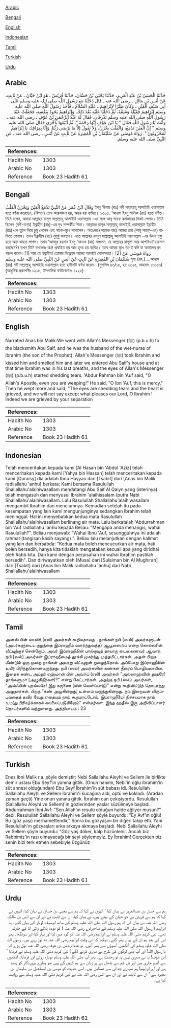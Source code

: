 [Arabic](#arabic)

[Bengali](#bengali)

[English](#english)

[Indonesian](#indonesian)

[Tamil](#tamil)

[Turkish](#turkish)

[Urdu](#urdu)

## Arabic


<div dir="rtl" lang="ar" style={{fontSize:'larger',backgroundColor:'#f8f9fa',padding:20}}>
حَدَّثَنَا الْحَسَنُ بْنُ عَبْدِ الْعَزِيزِ، حَدَّثَنَا يَحْيَى بْنُ حَسَّانَ، حَدَّثَنَا قُرَيْشٌ ـ هُوَ ابْنُ حَيَّانَ ـ عَنْ ثَابِتٍ، عَنْ أَنَسِ بْنِ مَالِكٍ ـ رضى الله عنه ـ قَالَ دَخَلْنَا مَعَ رَسُولِ اللَّهِ صلى الله عليه وسلم عَلَى أَبِي سَيْفٍ الْقَيْنِ ـ وَكَانَ ظِئْرًا لإِبْرَاهِيمَ ـ عَلَيْهِ السَّلاَمُ ـ فَأَخَذَ رَسُولُ اللَّهِ صلى الله عليه وسلم إِبْرَاهِيمَ فَقَبَّلَهُ وَشَمَّهُ، ثُمَّ دَخَلْنَا عَلَيْهِ بَعْدَ ذَلِكَ، وَإِبْرَاهِيمُ يَجُودُ بِنَفْسِهِ، فَجَعَلَتْ عَيْنَا رَسُولِ اللَّهِ صلى الله عليه وسلم تَذْرِفَانِ‏.‏ فَقَالَ لَهُ عَبْدُ الرَّحْمَنِ بْنُ عَوْفٍ ـ رضى الله عنه ـ وَأَنْتَ يَا رَسُولَ اللَّهِ فَقَالَ ‏"‏ يَا ابْنَ عَوْفٍ إِنَّهَا رَحْمَةٌ ‏"‏‏.‏ ثُمَّ أَتْبَعَهَا بِأُخْرَى فَقَالَ صلى الله عليه وسلم ‏"‏ إِنَّ الْعَيْنَ تَدْمَعُ، وَالْقَلْبَ يَحْزَنُ، وَلاَ نَقُولُ إِلاَّ مَا يَرْضَى رَبُّنَا، وَإِنَّا بِفِرَاقِكَ يَا إِبْرَاهِيمُ لَمَحْزُونُونَ ‏"‏‏.‏ رَوَاهُ مُوسَى عَنْ سُلَيْمَانَ بْنِ الْمُغِيرَةِ عَنْ ثَابِتٍ عَنْ أَنَسٍ ـ رضى الله عنه ـ عَنِ النَّبِيِّ صلى الله عليه وسلم‏.‏
</div>
<div style={{backgroundColor:'#f8f9fa',padding:20, marginBottom: 10}}><table> <thead> <tr> <th>References:</th> <th></th> </tr> </thead> <tbody><tr><td>Hadith No</td><td>1303</td></tr><tr><td>Arabic No</td><td>1303</td></tr><tr><td>Reference</td><td>Book 23 Hadith 61</td></tr></tbody></table></div>

## Bengali


<div dir="ltr" lang="bn" style={{fontSize:'larger',backgroundColor:'#f8f9fa',padding:20}}>
وَقَالَ ابْنُ عُمَرَ عَنْ النَّبِيِّ تَدْمَعُ الْعَيْنُ وَيَحْزَنُ الْقَلْبُ ইবনু ‘উমার (রাঃ) নবী সাল্লাল্লাহু আলাইহি ওয়াসাল্লাম হতে বর্ণনা করেছেন, (বিপদে) চোখ অশ্রুসজল হয়, অন্তর হয় ব্যথিত। ১৩০৩. ‘আনাস ইবনু মালিক (রাঃ) হতে বর্ণিত। তিনি বলেন, আমরা আল্লাহর রাসূল সাল্লাল্লাহু আলাইহি ওয়াসাল্লাম -এর সঙ্গে আবূ সায়ফ্ কর্মকারের নিকট গেলাম। তিনি ছিলেন (নবী-তনয়) ইব্রাহীম (রাঃ)-এর দুধ সম্পর্কীয় পিতা। আল্লাহর রাসূল সাল্লাল্লাহু আলাইহি ওয়াসাল্লাম ইব্রাহীম (রাঃ)-কে তুলে নিয়ে চুমু খেলেন এবং নাকে-মুখে লাগালেন। অতঃপর (আরেক বার) আমরা তার (আবূ সায়ফ্-এর) বাড়িতে গেলাম। তখন ইব্রাহীম (রাঃ) মুমূর্ষু অবস্থায়। এতে আল্লাহর রাসূল সাল্লাল্লাহু আলাইহি ওয়াসাল্লাম -এর উভয় চক্ষু হতে অশ্রু ঝরতে লাগল। তখন ‘আবদুর রহমান ইবনু ‘আওফ (রাঃ) বললেন, হে আল্লাহ্‌র রাসূল! আর আপনিও? (ক্রন্দন করছেন?) তখন তিনি বললেনঃ অশ্রু প্রবাহিত হয় আর হৃদয় হয় ব্যথিত। তবে আমরা মুখে তা-ই বলি যা আমাদের রব পছন্দ করেন।[1] আর হে ইব্রাহীম! তোমার বিচ্ছেদে আমরা অবশ্যই শোকসন্তপ্ত। [2] رَوَاهُ مُوسَى عَنْ سُلَيْمَانَ بْنِ المُغِيرَةِ عَنْ ثَابِتٍ عَنْ أَنَسٍ عَنْ النَّبِيِّ صلى الله عليه وسلم মূসা (রহ.)....আনাস (রাঃ) নবী সাল্লাল্লাহু আলাইহি ওয়াসাল্লাম হতে হাদীসটি বর্ণনা করেন। (মুসলিম ৪৩/১৫, হাঃ ২৩১৫, আহমাদ ১৩০১৩) (আধুনিক প্রকাশনীঃ ১২১৮, ইসলামিক ফাউন্ডেশনঃ ১২২৫)
</div>
<div style={{backgroundColor:'#f8f9fa',padding:20, marginBottom: 10}}><table> <thead> <tr> <th>References:</th> <th></th> </tr> </thead> <tbody><tr><td>Hadith No</td><td>1303</td></tr><tr><td>Arabic No</td><td>1303</td></tr><tr><td>Reference</td><td>Book 23 Hadith 61</td></tr></tbody></table></div>

## English


<div dir="ltr" lang="en" style={{fontSize:'larger',backgroundColor:'#f8f9fa',padding:20}}>
Narrated Anas bin Malik:We went with Allah's Messenger (ﷺ) (p.b.u.h) to the blacksmith Abu Saif, and he was the husband of the wet-nurse of Ibrahim (the son of the Prophet). Allah's Messenger (ﷺ) took Ibrahim and kissed him and smelled him and later we entered Abu Saif's house and at that time Ibrahim was in his last breaths, and the eyes of Allah's Messenger (ﷺ) (p.b.u.h) started shedding tears. 'Abdur Rahman bin 'Auf said, "O Allah's Apostle, even you are weeping!" He said, "O Ibn 'Auf, this is mercy." Then he wept more and said, "The eyes are shedding tears and the heart is grieved, and we will not say except what pleases our Lord, O Ibrahim ! Indeed we are grieved by your separation
</div>
<div style={{backgroundColor:'#f8f9fa',padding:20, marginBottom: 10}}><table> <thead> <tr> <th>References:</th> <th></th> </tr> </thead> <tbody><tr><td>Hadith No</td><td>1303</td></tr><tr><td>Arabic No</td><td>1303</td></tr><tr><td>Reference</td><td>Book 23 Hadith 61</td></tr></tbody></table></div>

## Indonesian


<div dir="ltr" lang="id" style={{fontSize:'larger',backgroundColor:'#f8f9fa',padding:20}}>
Telah menceritakan kepada kami [Al Hasan bin 'Abdul 'Aziz] telah menceritakan kepada kami [Yahya bin Hassan] telah menceritakan kepada kami [Quraisy] dia adalah Ibnu Hayyan dari [Tsabit] dari [Anas bin Malik radliallahu 'anhu] berkata; Kami bersama Rasulullah Shallallahu'alaihiwasallam mendatangi Abu Saif Al Qaiyn yang (isterinya) telah mengasuh dan menyusui Ibrahim 'alaihissalam (putra Nabi Shallallahu'alaihiwasallam. Lalu Rasulullah Shallallahu'alaihiwasallam mengambil Ibrahim dan menciumnya. Kemudian setelah itu pada kesempatan yang lain kami mengunjunginya sedangkan Ibrahim telah meninggal. Hal ini menyebabkan kedua mata Rasulullah Shallallahu'alaihiwasallam berlinang air mata. Lalu berkatalah 'Abdurrahman bin 'Auf radliallahu 'anhu kepada Beliau: "Mengapa anda menangis, wahai Rasulullah?". Beliau menjawab: "Wahai Ibnu 'Auf, sesungguhnya ini adalah rahmat (tangisan kasih sayang) ". Beliau lalu melanjutkan dengan kalimat yang lain dan bersabda: "Kedua mata boleh mencucurkan air mata, hati boleh bersedih, hanya kita tidaklah mengatakan kecuali apa yang diridhai oleh Rabb kita. Dan kami dengan perpisahan ini wahai Ibrahim pastilah bersedih". Dan diriwayatkan oleh [Musa] dari [Sulaiman bin Al Mughirah] dari [Tsabit] dari [Anas bin Malik radliallahu 'anhu] dari Nabi Shallallahu'alaihiwasallam
</div>
<div style={{backgroundColor:'#f8f9fa',padding:20, marginBottom: 10}}><table> <thead> <tr> <th>References:</th> <th></th> </tr> </thead> <tbody><tr><td>Hadith No</td><td>1303</td></tr><tr><td>Arabic No</td><td>1303</td></tr><tr><td>Reference</td><td>Book 23 Hadith 61</td></tr></tbody></table></div>

## Tamil


<div dir="ltr" lang="ta" style={{fontSize:'larger',backgroundColor:'#f8f9fa',padding:20}}>
அனஸ் பின் மாலிக் (ரலி) அவர்கள் கூறியதாவது : நாங்கள் நபி (ஸல்) அவர்களுடன் (அவர்களுடைய குழந்தை இப்ராஹீம் வளர்ந்துவந்த) ஆபூஸைஃப் என்ற கொல்லரின் வீட்டிற்குச் சென்றோம். அவர் இப்ராஹீமின் பால்குடித் தாயாரு டைய கணவர் ஆவார். நபி (ஸல்) அவர்கள் இப்ராஹீமைத் தூக்கி முகர்ந்து முத்தமிட்டார்கள். அதன் பிறகு மீண்டும் ஒரு முறை நாங்கள் அவரது வீட்டினுள் நுழைந்தோம். அப்போது இப்ராஹீமின் உயிர் பிரிந்துகொண்டிருந்தது. நபி (ஸல்) அவர்களின் கண்கள் நீரைப் பொழியலாயின. இதைக் கண்ட அப்துர் ரஹ்மான் பின் அவ்ஃப் (ரலி) அவர்கள் “அல்லாஹ்வின் தூதரே! தாங்களுமா (அழுகிறீர்கள்)?” என்று கேட்டார்கள். அதற்கு நபி (ஸல்) அவர்கள், “அவ்ஃபின் புதல்வரே! இது கருணை (யின் வெளிப்பாடு)” என்று கூறிவிட்டுத் தொடர்ந்து அழுதார்கள். பிறகு “கண் அழுகின்றது; உள்ளம் வருந்துகின்றது. நம் இறைவன் விரும்புவதைத் தவிர வேறு எதையும் நாம் கூறமாட்டோம். இப்ராஹீமே! நிச்சயமாக நாம் உம(து பிரிவு)க்காகக் கவலைப்படுகிறோம்” என்றார்கள். இந்த ஹதீஸ் இரு அறிவிப்பாளர் தொடர்களில் வந்துள்ளது. அத்தியாயம் : 23
</div>
<div style={{backgroundColor:'#f8f9fa',padding:20, marginBottom: 10}}><table> <thead> <tr> <th>References:</th> <th></th> </tr> </thead> <tbody><tr><td>Hadith No</td><td>1303</td></tr><tr><td>Arabic No</td><td>1303</td></tr><tr><td>Reference</td><td>Book 23 Hadith 61</td></tr></tbody></table></div>

## Turkish


<div dir="ltr" lang="tr" style={{fontSize:'larger',backgroundColor:'#f8f9fa',padding:20}}>
Enes ibni Malik r.a. şöyle demiştir: Nebi Sallallahu Aleyhi ve Sellem ile birlikte demir ustası Ebu Seyf'in yanına gittik. (Onun hanımı, Nebi'in oğlu ibrahim'in süt annesi olduğundan) Ebu Seyf İbrahim'in süt babası idi. Resulullah Sallallahu Aleyhi ve Sellem İbrahim'i kucağına aldı, öptü ve kokladı. (Aradan zaman geçti) Yine onun yanına gittik. İbrahim can çekişiyordu. Resulullah (Sallallahu Aleyhi ve Sellem)'in gözlerinden yaşlar süzülmeye başladı. Abdurrahman İbni Avf: "Sen Allah'ın resulü olduğun halde ağlıyor musun?" dedi. Resulullah Sallallahu Aleyhi ve Sellem şöyle buyurdu: "Ey Avf'ın oğlu! Bu (göz yaşı) merhamettendir," Sonra bu gözyaşını bir diğeri takip etti. Yani Resulullah'ın gözyaşları arka arkaya akmaya başladı. Nebi Sallallahu Aleyhi ve Sellem şöyle buyurdu: "Göz yaş döker, kalp hüzünlenir. Ancak biz Rabbimiz'in razı olmayacağı bir şeyi söylemeyiz. Ey İbrahim! Gerçekten biz senin bizi terk etmen sebebiyle üzgünüz
</div>
<div style={{backgroundColor:'#f8f9fa',padding:20, marginBottom: 10}}><table> <thead> <tr> <th>References:</th> <th></th> </tr> </thead> <tbody><tr><td>Hadith No</td><td>1303</td></tr><tr><td>Arabic No</td><td>1303</td></tr><tr><td>Reference</td><td>Book 23 Hadith 61</td></tr></tbody></table></div>

## Urdu


<div dir="rtl" lang="ur" style={{fontSize:'larger',backgroundColor:'#f8f9fa',padding:20}}>
ہم سے حسن بن عبدالعزیز نے بیان کیا ‘ انہوں نے کہا کہ ہم سے یحییٰ بن حسان نے بیان کیا، انہوں نے کہا کہ ہم سے قریش نے جو حیان کے بیٹے ہیں، نے بیان کیا، ان سے ثابت نے اور ان سے انس بن مالک رضی اللہ عنہ نے بیان کی کہ ہم رسول اللہ صلی اللہ علیہ وسلم کے ساتھ ابوسیف لوہار کے یہاں گئے۔ یہ ابراہیم ( رسول اللہ صلی اللہ علیہ وسلم کے صاحبزادے رضی اللہ عنہ ) کو دودھ پلانے والی انا کے خاوند تھے۔ نبی کریم صلی اللہ علیہ وسلم نے ابراہیم رضی اللہ عنہ کو گود میں لیا اور پیار کیا اور سونگھا۔ پھر اس کے بعد ہم ان کے یہاں پھر گئے۔ دیکھا کہ اس وقت ابراہیم رضی اللہ عنہ دم توڑ رہے ہیں۔ رسول اللہ صلی اللہ علیہ وسلم کی آنکھیں آنسوؤں سے بھر آئیں۔ تو عبدالرحمٰن بن عوف رضی اللہ عنہ بول پڑے کہ یا رسول اللہ! اور آپ بھی لوگوں کی طرح بے صبری کرنے لگے؟ نبی کریم صلی اللہ علیہ وسلم نے فرمایا ‘ ابن عوف! یہ بے صبری نہیں یہ تو رحمت ہے۔ پھر آپ صلی اللہ علیہ وسلم دوبارہ روئے اور فرمایا۔ آنکھوں سے آنسو جاری ہیں اور دل غم سے نڈھال ہے پر زبان سے ہم کہیں گے وہی جو ہمارے پروردگار کو پسند ہے اور اے ابراہیم! ہم تمہاری جدائی سے غمگین ہیں۔ اسی حدیث کو موسیٰ بن اسماعیل نے سلیمان بن مغیرہ سے ‘ ان سے ثابت نے اور ان سے انس رضی اللہ عنہ نے نبی کریم صلی اللہ علیہ وسلم سے روایت کیا ہے۔
</div>
<div style={{backgroundColor:'#f8f9fa',padding:20, marginBottom: 10}}><table> <thead> <tr> <th>References:</th> <th></th> </tr> </thead> <tbody><tr><td>Hadith No</td><td>1303</td></tr><tr><td>Arabic No</td><td>1303</td></tr><tr><td>Reference</td><td>Book 23 Hadith 61</td></tr></tbody></table></div>